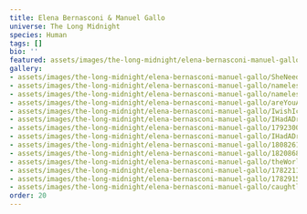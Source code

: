 ```yaml
---
title: Elena Bernasconi & Manuel Gallo
universe: The Long Midnight
species: Human
tags: []
bio: ''
featured: assets/images/the-long-midnight/elena-bernasconi-manuel-gallo/SheNeedsHimOnAMarriageLevel.png
gallery:
- assets/images/the-long-midnight/elena-bernasconi-manuel-gallo/SheNeedsHimOnAMarriageLevel.png
- assets/images/the-long-midnight/elena-bernasconi-manuel-gallo/nameless_guy_mirror.png
- assets/images/the-long-midnight/elena-bernasconi-manuel-gallo/nameless_woman.png
- assets/images/the-long-midnight/elena-bernasconi-manuel-gallo/areYouAlive.png
- assets/images/the-long-midnight/elena-bernasconi-manuel-gallo/IwishIcouldSitNextToYou.png
- assets/images/the-long-midnight/elena-bernasconi-manuel-gallo/IHadADream.png
- assets/images/the-long-midnight/elena-bernasconi-manuel-gallo/1792300951837057469_2.jpg
- assets/images/the-long-midnight/elena-bernasconi-manuel-gallo/IHadADream (1).png
- assets/images/the-long-midnight/elena-bernasconi-manuel-gallo/1808261017635639779_2.jpg
- assets/images/the-long-midnight/elena-bernasconi-manuel-gallo/1820868060590621086_1.jpg
- assets/images/the-long-midnight/elena-bernasconi-manuel-gallo/theWorldIfWeDontKiss.png
- assets/images/the-long-midnight/elena-bernasconi-manuel-gallo/1782211709614039041_1.jpg
- assets/images/the-long-midnight/elena-bernasconi-manuel-gallo/1782915217124433962_1.jpg
- assets/images/the-long-midnight/elena-bernasconi-manuel-gallo/caughtlol.png
order: 20
---
```

